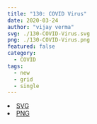 ```yaml
---
title: "130: COVID Virus"
date: 2020-03-24
author: "vijay verma"
svg: ./130-COVID-Virus.svg
png: ./130-COVID-Virus.png
featured: false
category:
  - COVID
tags:
  - new
  - grid
  - single
---
```

<li><a href="./130-COVID-Virus.svg" download className="btn-svg">SVG</a></li>
<li><a href="/130-COVID-Virus.png" download className="btn-png">PNG</a></li>
